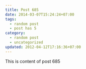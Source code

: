 ```yaml
---
title: Post 685
date: 2014-03-07T15:24:24+07:00
tags:
  - random post
  - post has 5
category:
  - random post
  - uncategorized
updated: 2012-04-12T17:16:36+07:00
---
```

This is content of post 685